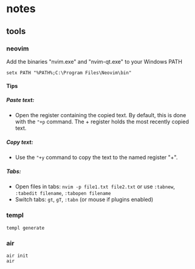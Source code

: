 # notes

## tools

### neovim

Add the binaries "nvim.exe" and "nvim-qt.exe" to your Windows PATH

```shell
setx PATH "%PATH%;C:\Program Files\Neovim\bin"
```

#### Tips

##### Paste text:

- Open the register containing the copied text. By default, this is done with the `"+p` command. The + register holds the most recently copied text.

##### Copy text:

- Use the `"+y` command to copy the text to the named register "+".

##### Tabs:

- Open files in tabs: `nvim -p file1.txt file2.txt` or use `:tabnew`, `:tabedit filename`, `:tabopen filename`
- Switch tabs: `gt`, `gT`, `:tabn` (or mouse if plugins enabled)

### templ

```shell
templ generate
```

### air

```shell
air init
air
```

